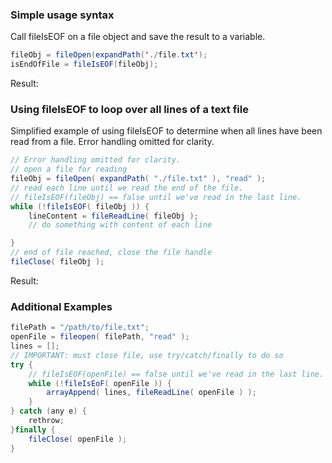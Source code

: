 ### Simple usage syntax

Call fileIsEOF on a file object and save the result to a variable.


```java
fileObj = fileOpen(expandPath('./file.txt');
isEndOfFile = fileIsEOF(fileObj);
```

Result: 

### Using fileIsEOF to loop over all lines of a text file

Simplified example of using fileIsEOF to determine when all lines have been read from a file. Error handling omitted for clarity.


```java
// Error handling omitted for clarity.
// open a file for reading
fileObj = fileOpen( expandPath( "./file.txt" ), "read" );
// read each line until we read the end of the file.
// fileIsEOF(fileObj) == false until we've read in the last line.
while (!fileIsEOF( fileObj )) {
	lineContent = fileReadLine( fileObj );
	// do something with content of each line

}
// end of file reached, close the file handle
fileClose( fileObj );

```

Result: 

### Additional Examples


```java
filePath = "/path/to/file.txt";
openFile = fileopen( filePath, "read" );
lines = [];
// IMPORTANT: must close file, use try/catch/finally to do so
try {
	// fileIsEOF(openFile) == false until we've read in the last line.
	while (!fileIsEoF( openFile )) {
		arrayAppend( lines, fileReadLine( openFile ) );
	}
} catch (any e) {
	rethrow;
}finally {
	fileClose( openFile );
}

```


